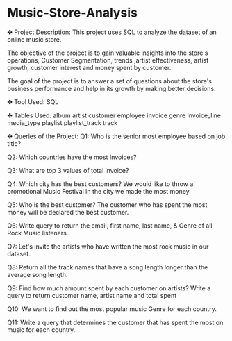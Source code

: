 # Music-Store-Analysis

✤ Project Description:
This project uses SQL to analyze the dataset of an online music store.

The objective of the project is to gain valuable insights into the store's operations, Customer Segmentation, trends ,artist effectiveness, artist growth, customer interest and money spent by customer.

The goal of the project is to answer a set of questions about the store's business performance and help in its growth by making better decisions.

✤ Tool Used:
   SQL

✤ Tables Used:
album
artist
customer
employee
invoice
genre
invoice_line
media_type
playlist
playlist_track
track

✤ Queries of the Project:
Q1: Who is the senior most employee based on job title?

Q2: Which countries have the most Invoices?

Q3: What are top 3 values of total invoice? 

Q4: Which city has the best customers? We would like to throw a promotional Music Festival in the city we made the most money.

Q5: Who is the best customer? The customer who has spent the most money will be declared the best customer.

Q6: Write query to return the email, first name, last name, & Genre of all Rock Music listeners.

Q7: Let's invite the artists who have written the most rock music in our dataset.

Q8: Return all the track names that have a song length longer than the average song length.

Q9: Find how much amount spent by each customer on artists? Write a query to return customer name, artist name and total spent

Q10: We want to find out the most popular music Genre for each country.

Q11: Write a query that determines the customer that has spent the most on music for each country.
